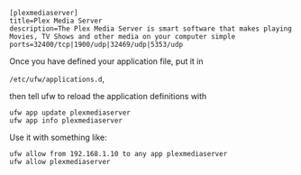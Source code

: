 
```
[plexmediaserver]
title=Plex Media Server
description=The Plex Media Server is smart software that makes playing Movies, TV Shows and other media on your computer simple
ports=32400/tcp|1900/udp|32469/udp|5353/udp
```

Once you have defined your application file, put it in 

```/etc/ufw/applications.d```, 

then tell ufw to reload the application definitions with

```
ufw app update plexmediaserver
ufw app info plexmediaserver
```

Use it with something like:

```
ufw allow from 192.168.1.10 to any app plexmediaserver
ufw allow plexmediaserver
```